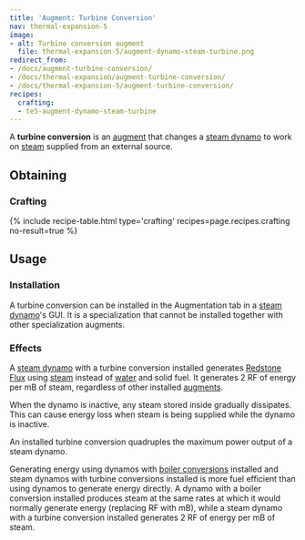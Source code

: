 ```yaml
---
title: 'Augment: Turbine Conversion'
nav: thermal-expansion-5
image:
- alt: Turbine conversion augment
  file: thermal-expansion-5/augment-dynamo-steam-turbine.png
redirect_from:
- /docs/augment-turbine-conversion/
- /docs/thermal-expansion/augment-turbine-conversion/
- /docs/thermal-expansion-5/augment-turbine-conversion/
recipes:
  crafting:
  - te5-augment-dynamo-steam-turbine
---
```


A **turbine conversion** is an [augment](/docs/1.12/thermal-expansion-5/augments/) that changes a [steam
dynamo](/docs/1.12/thermal-expansion-5/steam-dynamo/) to work on [steam](/docs/1.12/thermal-foundation-2/steam/) supplied from an
external source.


Obtaining
---------

### Crafting
{% include recipe-table.html type='crafting' recipes=page.recipes.crafting no-result=true %}


Usage
-----

### Installation
A turbine conversion can be installed in the Augmentation tab in a [steam
dynamo](/docs/1.12/thermal-expansion-5/steam-dynamo/)'s GUI. It is a specialization that cannot be
installed together with other specialization augments.

### Effects
A [steam dynamo](/docs/1.12/thermal-expansion-5/steam-dynamo/) with a turbine conversion installed
generates [Redstone Flux](/docs/redstone-flux/) using [steam](/docs/1.12/thermal-foundation-2/steam/)
instead of [water](https://minecraft.gamepedia.com/Water) and solid fuel. It
generates 2 RF of energy per mB of steam, regardless of other installed
[augments](/docs/1.12/thermal-expansion-5/augments/).

When the dynamo is inactive, any steam stored inside gradually dissipates. This
can cause energy loss when steam is being supplied while the dynamo is inactive.

An installed turbine conversion quadruples the maximum power output of a steam
dynamo.

Generating energy using dynamos with [boiler
conversions](/docs/1.12/thermal-expansion-5/augment-boiler-conversion/) installed and steam dynamos with
turbine conversions installed is more fuel efficient than using dynamos to
generate energy directly. A dynamo with a boiler conversion installed produces
steam at the same rates at which it would normally generate energy (replacing RF
with mB), while a steam dynamo with a turbine conversion installed generates 2
RF of energy per mB of steam.
